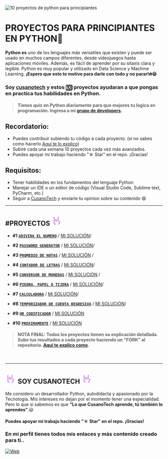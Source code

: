 ![10 proyectos de python para principiantes](https://github.com/cusanotech/Proyectos-Python-Principiantes/blob/main/images/Proyectos-Python.png)

# PROYECTOS PARA PRINCIPIANTES EN PYTHON🐍

**Python es** uno de los lenguajes más versatiles que existen y puede ser usado en muchos campos diferentes, desde videojuegos hasta aplicaciones móviles. Además, es fácil de aprender por su sitaxis clara y legible. Python es muy popular y utilizado en Data Science y Machine Learning. **¡Espero que esto te motive para darle con todo y no parar!🔥😃**

### Soy [cusanotech](https://linktr.ee/cusanotech) y estos 🔟 proyectos ayudaran a que pongas en practica tus habilidades en Python. 
> #### Tienes quiz en Python diariamente para que mejores tu lógica en programación. Ingresa a mí [grupo de developers](https://t.me/CusanoTechDev).

## Recordatorio:

- Puedes contribuir subiendo tu código a cada proyecto. (si no sabes como hacerlo [Aquí te lo explico](https://github.com/cusanotech/Proyectos-Python-Principiantes/blob/main/Proyectos/Bienvenida.md))
- Subiré cada una semana 10 proyectos cada vez más avanzados.
- Puedes apoyar mi trabajo haciendo "☆ Star" en el repo. ¡Gracias!


## Requisitos:
- Tener habilidades en los fundamentos del lenguaje Python
- Manejar un IDE o un editor de código (Visual Studio Code, Sublime text, PyCharm, etc.)
- Seguir a [CusanoTech](https://linktr.ee/cusanotech) y enviarle tu opinion sobre su contenido 😄
---
## #PROYECTOS <img src="./images/Logotipo-Trasparente.png" alt="Logotipo Cusanotech" width="35" height="35"/>
- **#1**   **[`ADIVINA EL NUMERO`](https://github.com/cusanotech/proyectos-python-principiantes/blob/main/Proyectos/%231%20ADIVINA%20EL%20NUMERO/Ejercicio.md)** / [Mi SOLUCIÓN](https://github.com/cusanotech/proyectos-python-principiantes)/ <br>

- **#2** **[`PASSWORD GENERATOR`](https://github.com/cusanotech/proyectos-python-principiantes/blob/main/Proyectos/%232%20PASSWORD%20GENERATOR/Ejercicio.md)** / [Mi SOLUCIÓN](https://github.com/cusanotech/proyectos-python-principiantes)/ <br>

- **#3** **[`PROMEDIO DE NOTAS`](https://github.com/cusanotech/proyectos-python-principiantes/blob/main/Proyectos/%233%20PROMEDIO%20DE%20NOTAS/Ejercicio.md)** / [Mi SOLUCIÓN](https://github.com/cusanotech/proyectos-python-principiantes) /<br>

- **#4** **[`CONTADOR DE LETRAS`](https://github.com/cusanotech/proyectos-python-principiantes/blob/main/Proyectos/%234%20CONTADOR%20DE%20LETRAS/Ejercicio.md)** / [Mi SOLUCIÓN](https://github.com/cusanotech/proyectos-python-principiantes)/ <br>

- **#5** **[`CONVERSOR DE MONEDAS`](https://github.com/cusanotech/proyectos-python-principiantes/blob/main/Proyectos/%235%20CONVERSOR%20DE%20MONEDAS/Ejercicio.md)** / [Mi SOLUCIÓN](https://github.com/cusanotech/proyectos-python-principiantes) /<br>

- **#6**  **[`PIEDRA, PAPEL O TIJERA`](https://github.com/cusanotech/proyectos-python-principiantes/blob/main/Proyectos/%236%20PIEDRA%2C%20PAPEL%20O%20TIJERA/Ejercicio.md)** / [Mi SOLUCIÓN](https://github.com/cusanotech/proyectos-python-principiantes)/ <br>

- **#7**  **[`CALCULADORA`](https://github.com/cusanotech/proyectos-python-principiantes/blob/main/Proyectos/%237%20CALCULADORA/Ejercicio.md)** / [Mi SOLUCIÓN](https://github.com/cusanotech/proyectos-python-principiantes)/ <br>

- **#8** **[`TEMPORIZADOR DE CUENTA REGRESIVA`](https://github.com/cusanotech/proyectos-python-principiantes/blob/main/Proyectos/%238%20TEMPORIZAR%20DE%20CUENTA%20REGRESIVA/Ejercicio.md)** / [MI SOLUCIÓN]()/ <br>

- **#9** **[`QR CODIFICADOR`](https://github.com/cusanotech/proyectos-python-principiantes/blob/main/Proyectos/%239%20QR%20CODIFICADOR/Ejercicio.md)** / [MI SOLUCIÓN](https://github.com/cusanotech/proyectos-python-principiantes) <br>

- **#10** **[`PROXIMAMENTE`](https://github.com/cusanotech/proyectos-python-principiantes/blob/main/Proyectos/%2310%20PROXIMAMENTE/Ejercicio.md)** / [MI SOLUCIÓN](https://github.com/cusanotech/proyectos-python-principiantes) <br>


> #### NOTA FINAL: Todos los proyectos tienen su explicación detallada. Sube tus resultados a cada proyecto haciendo un "FORK" al repositorio. [Aquí te explico como](https://github.com/cusanotech/Proyectos-Python-Principiantes/blob/main/Proyectos/Bienvenida.md).

<br>

---

## <img src="./images/Logotipo-Trasparente.png" alt="Logotipo Cusanotech" width="35" height="35"/> SOY CUSANOTECH <img src="./images/Logotipo-Trasparente.png" alt="Logotipo Cusanotech" width="35" height="35"/>

Me considero un desarrollador Python, autodidacta y apasionado por la Tecnología. Mis intereses no dejan por el momento tener una especialidad. Pero lo que sí sabemos es que **“Lo que CusanoTech aprende, tú también lo aprendes”**.😃 

#### Puedes apoyar mi trabajo haciendo "☆ Star" en el repo. ¡Gracias!

### En mi perfil tienes todos mis enlaces y más contenido creado para ti.. <br>
[![Web](https://img.shields.io/badge/GitHub-CusanoTech-14a1f0?style=for-the-badge&logo=github&logoColor=white&labelColor=101010)](https://github.com/cusanotech)

